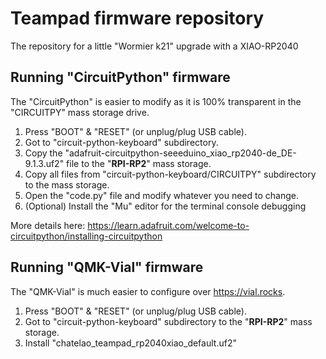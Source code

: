 # Teampad firmware repository

The repository for a little "Wormier k21" upgrade with a XIAO-RP2040

## Running "CircuitPython" firmware

The "CircuitPython" is easier to modify as it is 100% transparent in the "CIRCUITPY" mass storage drive.

1. Press "BOOT" & "RESET" (or unplug/plug USB cable).
2. Got to "circuit-python-keyboard" subdirectory.
3. Copy the "adafruit-circuitpython-seeeduino_xiao_rp2040-de_DE-9.1.3.uf2" file to the "**RPI-RP2**" mass storage.
4. Copy all files from "circuit-python-keyboard/CIRCUITPY" subdirectory to the mass storage.
5. Open the "code.py" file and modify whatever you need to change.
6. (Optional) Install the "Mu" editor for the terminal console debugging

More details here: https://learn.adafruit.com/welcome-to-circuitpython/installing-circuitpython

## Running "QMK-Vial" firmware

The "QMK-Vial" is much easier to configure over https://vial.rocks.

1. Press "BOOT" & "RESET" (or unplug/plug USB cable).
2. Got to "circuit-python-keyboard" subdirectory to the "**RPI-RP2**" mass storage.
3. Install "chatelao_teampad_rp2040xiao_default.uf2"
